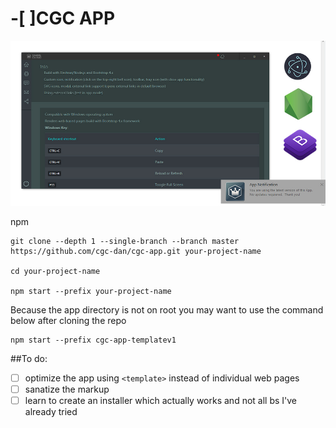 # -[ ]CGC APP
![CGC APP](https://raw.githubusercontent.com/cgc-dan/cgc-app/master/docs/screens/cgc-app-templatev1.jpg)

npm
```
git clone --depth 1 --single-branch --branch master https://github.com/cgc-dan/cgc-app.git your-project-name

cd your-project-name

npm start --prefix your-project-name
```

Because the app directory is not on root you may want to use the command below after cloning the repo
```
npm start --prefix cgc-app-templatev1
```

##To do:
- [ ] optimize the app using ```<template>``` instead of individual web pages
- [ ] sanatize the markup
- [ ] learn to create an installer which actually works and not all bs I've already tried 
